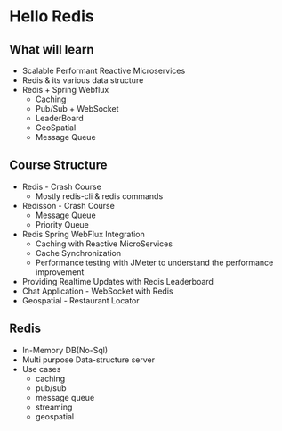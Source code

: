 # Hello Redis
## What will learn
- Scalable Performant Reactive Microservices
- Redis & its various data structure
- Redis + Spring Webflux
  - Caching
  - Pub/Sub + WebSocket
  - LeaderBoard
  - GeoSpatial
  - Message Queue

## Course Structure
- Redis - Crash Course
  - Mostly redis-cli & redis commands
- Redisson - Crash Course
  - Message Queue
  - Priority Queue
- Redis Spring WebFlux Integration
  - Caching with Reactive MicroServices
  - Cache Synchronization
  - Performance testing with JMeter to understand the performance improvement
- Providing Realtime Updates with Redis Leaderboard
- Chat Application - WebSocket with Redis
- Geospatial - Restaurant Locator

## Redis
- In-Memory DB(No-Sql)
- Multi purpose Data-structure server
- Use cases
  - caching
  - pub/sub
  - message queue
  - streaming
  - geospatial
